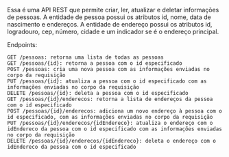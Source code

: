 Essa é uma API REST que permite criar, ler, atualizar e deletar informações de pessoas. A entidade de pessoa possui os atributos id, nome, data de nascimento e endereços. A entidade de endereço possui os atributos id, logradouro, cep, número, cidade e um indicador se é o endereço principal.

Endpoints:

    GET /pessoas: retorna uma lista de todas as pessoas
    GET /pessoas/{id}: retorna a pessoa com o id especificado
    POST /pessoas: cria uma nova pessoa com as informações enviadas no corpo da requisição
    PUT /pessoas/{id}: atualiza a pessoa com o id especificado com as informações enviadas no corpo da requisição
    DELETE /pessoas/{id}: deleta a pessoa com o id especificado
    GET /pessoas/{id}/enderecos: retorna a lista de endereços da pessoa com o id especificado
    POST /pessoas/{id}/enderecos: adiciona um novo endereço à pessoa com o id especificado, com as informações enviadas no corpo da requisição
    PUT /pessoas/{id}/enderecos/{idEndereco}: atualiza o endereço com o idEndereco da pessoa com o id especificado com as informações enviadas no corpo da requisição
    DELETE /pessoas/{id}/enderecos/{idEndereco}: deleta o endereço com o idEndereco da pessoa com o id especificado
